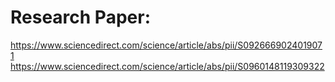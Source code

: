 # Research Paper:
https://www.sciencedirect.com/science/article/abs/pii/S0926669024019071
https://www.sciencedirect.com/science/article/abs/pii/S0960148119309322
